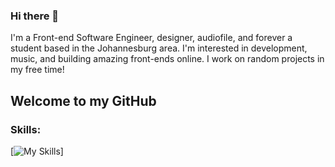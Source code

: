 ### Hi there 👋

I'm a Front-end Software Engineer, designer, audiofile, and forever a student based in the Johannesburg area. I'm interested in development, music, and building amazing front-ends online. I work on random projects in my free time! 

## Welcome to my GitHub
### Skills:
[![My Skills](https://skillicons.dev/icons?i=html,md,css,tailwind,js,jquery,react,wasm,sql,mongodb,nodejs,java,py,cloudflare,git,figma&perline=4)]